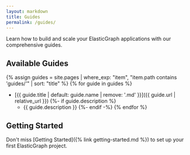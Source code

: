 ```yaml
---
layout: markdown
title: Guides
permalink: /guides/
---
```


Learn how to build and scale your ElasticGraph applications with our comprehensive guides.


## Available Guides

{% assign guides = site.pages | where_exp: "item", "item.path contains 'guides/'" | sort: "title" %}
{% for guide in guides %}
- [{{ guide.title | default: guide.name | remove: '.md' }}]({{ guide.url | relative_url }})
{%- if guide.description %}
  - {{ guide.description }}
{%- endif -%}
{% endfor %}


## Getting Started

Don't miss [Getting Started]({% link getting-started.md %}) to set up your first ElasticGraph project.
